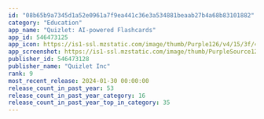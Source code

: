 ```yaml
---
id: "08b65b9a7345d1a52e0961a7f9ea441c36e3a534881beaab27b4a68b83101882"
category: "Education"
app_name: "Quizlet: AI-powered Flashcards"
app_id: 546473125
app_icon: https://is1-ssl.mzstatic.com/image/thumb/Purple126/v4/15/3f/40/153f40f8-f2cb-d4d0-c1c9-6cf03b69400f/AppIcon-production-0-0-1x_U007emarketing-0-7-0-85-220.png/1024x1024bb.png
app_screenshot: https://is1-ssl.mzstatic.com/image/thumb/PurpleSource126/v4/f7/f7/6b/f7f76b79-56e8-00a3-4635-0acd66ccaf72/54fb1135-ce5b-442b-973d-89551661dd49_0_APP_IPHONE_65_0.jpg/1284x2778bb.png
publisher_id: 546473128
publisher_name: "Quizlet Inc"
rank: 9
most_recent_release: 2024-01-30 00:00:00
release_count_in_past_year: 53
release_count_in_past_year_category: 16
release_count_in_past_year_top_in_category: 35
---
```

